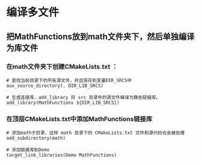 # 编译多文件
## 把MathFunctions放到math文件夹下，然后单独编译为库文件
### 在math文件夹下创建CMakeLists.txt ：
```
# 查找当前目录下的所有源文件，并且保存到变量DIR_SRCS中
aux_source_directory(. DIR_LIB_SRCS)

# 生成连接库，add_library 将 src 目录中的源文件编译为静态链接库。
add_library(MathFunctions ${DIR_LIB_SRCS})

```
### 在顶层CMakeLists.txt中添加MathFunctions链接库
```
# 添加math子目录，这样 math 目录下的 CMakeLists.txt 文件和源代码也会被处理
add_subdirectory(math)

# 添加链接库到Demo
target_link_libraries(Demo MathFunctions)
```
